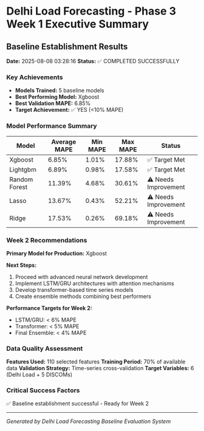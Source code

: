 
# Delhi Load Forecasting - Phase 3 Week 1 Executive Summary

## Baseline Establishment Results

**Date:** 2025-08-08 03:28:16
**Status:** ✅ COMPLETED SUCCESSFULLY

### Key Achievements

- **Models Trained:** 5 baseline models
- **Best Performing Model:** Xgboost
- **Best Validation MAPE:** 6.85%
- **Target Achievement:** ✅ YES (<10% MAPE)

### Model Performance Summary

| Model | Average MAPE | Min MAPE | Max MAPE | Status |
|-------|-------------|----------|----------|--------|
| Xgboost | 6.85% | 1.01% | 17.88% | ✅ Target Met |
| Lightgbm | 6.89% | 0.98% | 17.58% | ✅ Target Met |
| Random Forest | 11.39% | 4.68% | 30.61% | ⚠️ Needs Improvement |
| Lasso | 13.67% | 0.43% | 52.21% | ⚠️ Needs Improvement |
| Ridge | 17.53% | 0.26% | 69.18% | ⚠️ Needs Improvement |


### Week 2 Recommendations

**Primary Model for Production:** Xgboost

**Next Steps:**
1. Proceed with advanced neural network development
2. Implement LSTM/GRU architectures with attention mechanisms
3. Develop transformer-based time series models
4. Create ensemble methods combining best performers

**Performance Targets for Week 2:**
- LSTM/GRU: < 6% MAPE
- Transformer: < 5% MAPE  
- Final Ensemble: < 4% MAPE

### Data Quality Assessment

**Features Used:** 110 selected features
**Training Period:** 70% of available data
**Validation Strategy:** Time-series cross-validation
**Target Variables:** 6 (Delhi Load + 5 DISCOMs)

### Critical Success Factors

✅ Baseline establishment successful - Ready for Week 2

---
*Generated by Delhi Load Forecasting Baseline Evaluation System*
